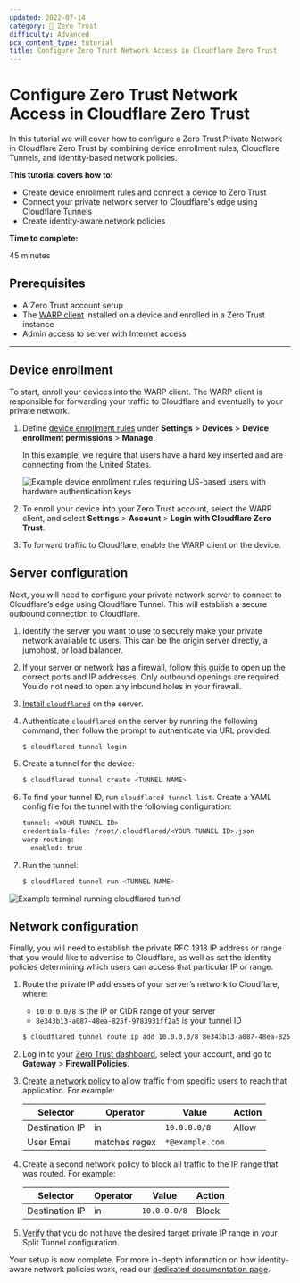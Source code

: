 ```yaml
---
updated: 2022-07-14
category: 🔐 Zero Trust
difficulty: Advanced
pcx_content_type: tutorial
title: Configure Zero Trust Network Access in Cloudflare Zero Trust
---
```


# Configure Zero Trust Network Access in Cloudflare Zero Trust

In this tutorial we will cover how to configure a Zero Trust Private Network in Cloudflare Zero Trust by combining device enrollment rules, Cloudflare Tunnels, and identity-based network policies.

**This tutorial covers how to:**

- Create device enrollment rules and connect a device to Zero Trust
- Connect your private network server to Cloudflare's edge using Cloudflare Tunnels
- Create identity-aware network policies

**Time to complete:**

45 minutes

## Prerequisites

- A Zero Trust account setup
- The [WARP client](/cloudflare-one/connections/connect-devices/warp/) installed on a device and enrolled in a Zero Trust instance
- Admin access to server with Internet access

---

## Device enrollment

To start, enroll your devices into the WARP client. The WARP client is responsible for forwarding your traffic to Cloudflare and eventually to your private network.

1. Define [device enrollment rules](/cloudflare-one/connections/connect-devices/warp/deployment/manual-deployment/#set-device-enrollment-permissions) under **Settings** > **Devices** > **Device enrollment permissions** > **Manage**.

   In this example, we require that users have a hard key inserted and are connecting from the United States.

   ![Example device enrollment rules requiring US-based users with hardware authentication keys](/cloudflare-one/static/zero-trust-security/ztna/device-enrollment-rules.png)

2. To enroll your device into your Zero Trust account, select the WARP client, and select **Settings** > **Account** > **Login with Cloudflare Zero Trust**.

3. To forward traffic to Cloudflare, enable the WARP client on the device.

## Server configuration

Next, you will need to configure your private network server to connect to Cloudflare’s edge using Cloudflare Tunnel. This will establish a secure outbound connection to Cloudflare.

1. Identify the server you want to use to securely make your private network available to users. This can be the origin server directly, a jumphost, or load balancer.

2. If your server or network has a firewall, follow [this guide](/cloudflare-one/connections/connect-devices/warp/deployment/firewall/) to open up the correct ports and IP addresses. Only outbound openings are required. You do not need to open any inbound holes in your firewall.

3. [Install `cloudflared`](/cloudflare-one/connections/connect-apps/install-and-setup/installation/) on the server.

4. Authenticate `cloudflared` on the server by running the following command, then follow the prompt to authenticate via URL provided.

   ```sh
   $ cloudflared tunnel login
   ```

5. Create a tunnel for the device:

   ```sh
   $ cloudflared tunnel create <TUNNEL NAME>
   ```

6. To find your tunnel ID, run `cloudflared tunnel list`. Create a YAML config file for the tunnel with the following configuration:

   ```txt
   tunnel: <YOUR TUNNEL ID>
   credentials-file: /root/.cloudflared/<YOUR TUNNEL ID>.json
   warp-routing:
     enabled: true
   ```

7. Run the tunnel:

   ```sh
   $ cloudflared tunnel run <TUNNEL NAME>
   ```

![Example terminal running cloudflared tunnel](/cloudflare-one/static/zero-trust-security/ztna/run-tunnel.png)

## Network configuration

Finally, you will need to establish the private RFC 1918 IP address or range that you would like to advertise to Cloudflare, as well as set the identity policies determining which users can access that particular IP or range.

1. Route the private IP addresses of your server’s network to Cloudflare, where:

   - `10.0.0.0/8` is the IP or CIDR range of your server
   - `8e343b13-a087-48ea-825f-9783931ff2a5` is your tunnel ID

   ```sh
   $ cloudflared tunnel route ip add 10.0.0.0/8 8e343b13-a087-48ea-825f-9783931ff2a5
   ```

2. Log in to your [Zero Trust dashboard](https://one.dash.cloudflare.com/), select your account, and go to **Gateway** > **Firewall Policies**.

3. [Create a network policy](/cloudflare-one/policies/filtering/network-policies/) to allow traffic from specific users to reach that application. For example:

   | Selector       | Operator      | Value           | Action |
   | -------------- | ------------- | --------------- | ------ |
   | Destination IP | in            | `10.0.0.0/8`    | Allow  |
   | User Email     | matches regex | `*@example.com` |        |

4. Create a second network policy to block all traffic to the IP range that was routed. For example:

   | Selector       | Operator | Value        | Action |
   | -------------- | -------- | ------------ | ------ |
   | Destination IP | in       | `10.0.0.0/8` | Block  |

5. [Verify](/cloudflare-one/connections/connect-devices/warp/configure-warp/route-traffic/split-tunnels/#set-up-split-tunnels) that you do not have the desired target private IP range in your Split Tunnel configuration.

Your setup is now complete. For more in-depth information on how identity-aware network policies work, read our [dedicated documentation page](/cloudflare-one/policies/filtering/network-policies/).
